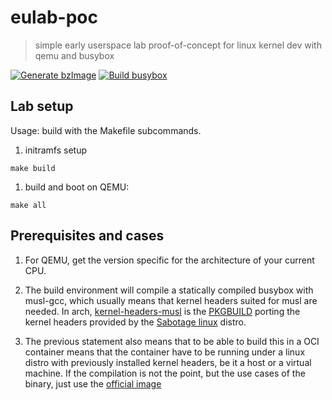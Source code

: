 # eulab-poc
> simple early userspace lab proof-of-concept for linux kernel dev with qemu and busybox

[![Generate bzImage](https://github.com/deomorxsy/eulab-poc/actions/workflows/kernel-builder.yml/badge.svg)](https://github.com/deomorxsy/eulab-poc/actions/workflows/kernel-builder.yml)
[![Build busybox](https://github.com/deomorxsy/eulab-poc/actions/workflows/bubo-builder.yml/badge.svg)](https://github.com/deomorxsy/eulab-poc/actions/workflows/bubo-builder.yml)

## Lab setup

Usage: build with the Makefile subcommands.

1. initramfs setup
```
make build
```

1. build and boot on QEMU:
```
make all
```

## Prerequisites and cases

1. For QEMU, get the version specific for the architecture of your current CPU.

2. The build environment will compile a statically compiled busybox with musl-gcc, which usually means that kernel headers suited for musl are needed. In arch, [kernel-headers-musl](https://archlinux.org/packages/extra/x86_64/kernel-headers-musl/) is the [PKGBUILD](https://gitlab.archlinux.org/archlinux/packaging/packages/kernel-headers-musl/-/blob/main/PKGBUILD?ref_type=heads) porting the kernel headers provided by the [Sabotage linux](https://github.com/sabotage-linux/kernel-headers) distro.

3. The previous statement also means that to be able to build this in a OCI container means that the container have to be running under a linux distro with previously installed kernel headers, be it a host or a virtual machine. If the compilation is not the point, but the use cases of the binary, just use the [official image](https://hub.docker.com/_/busybox)

